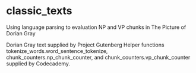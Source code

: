 # classic_texts
Using language parsing to evaluation NP and VP chunks in The Picture of Dorian Gray

Dorian Gray text supplied by Project Gutenberg
Helper functions tokenize_words.word_sentence_tokenize, chunk_counters.np_chunk_counter, and chunk_counters.vp_chunk_counter supplied by Codecademy.
